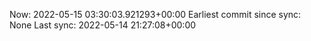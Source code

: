Now: 2022-05-15 03:30:03.921293+00:00 Earliest commit since sync: None Last sync: 2022-05-14 21:27:08+00:00

